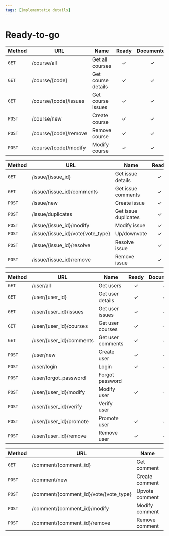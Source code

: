 ```yaml
---
tags: [Implementatie details]
---
```


# Ready-to-go

<!-- title: Course api-calls -->

| Method   | URL                        | Name              | Ready | Documented |
| -------- | -------------------------- | ----------------- | :---: | :-: |
| `GET`    | /course/all                | Get all courses   |   ✓   |  ✓  |
| `GET`    | /course/{code} | Get course details |   ✓   |   ✓  |
| `GET`    | /course/{code}/issues | Get course issues |   ✓   |  ✓  |
| `POST`   | /course/new                | Create course        |   ✓   |  ✓  |
| `POST`   | /course/{code}/remove | Remove course     |   ✓   |  ✓   |
| `POST`   | /course/{code}/modify | Modify course     |   ✓   |  ✓  |


<!-- title: Issue api-calls -->

| Method   | URL                       | Name              | Ready | Documented |
| -------- | ------------------------- | ----------------- | :---: | :-: |
| `GET`    | /issue/{issue_id}         | Get issue details |   ✓   |  ✓  |
| `GET`    | /issue/{issue_id}/comments  | Get issue comments |   ✓   |  ✓  |
| `POST`   | /issue/new                | Create issue      |   ✓   |  ✓  |
| `POST`   | /issue/duplicates         | Get issue duplicates      |   ✓   |  ✓  |
| `POST`   | /issue/{issue_id}/modify  | Modify issue      |   ✓   |  ✓  |
| `POST`   | /issue/{issue_id}/vote{vote_type}    | Up/downvote  |   ✓   |  ✓  |
| `POST`   | /issue/{issue_id}/resolve | Resolve issue     |   ✓   |  ✓  |
| `POST`   | /issue/{issue_id}/remove  | Remove issue      |   ✓   |  ✓  |

<!-- title: User api-calls -->

| Method   | URL                    | Name             | Ready | Documented |
| -------- | ---------------------- | ---------------- | :---: | :-: |
| `GET`    | /user/all              | Get users      |   ✓   |   ✓  |
| `GET`    | /user/{user_id}        | Get user details |   ✓   |  ✓  |
| `GET`    | /user/{user_id}/issues | Get user issues  |   ✓   |  ✓  |
| `GET`    | /user/{user_id}/courses | Get user courses  |  ✓   |  ✓ |
| `GET`    | /user/{user_id}/comments | Get user comments  |   ✓   |  ✓   |
| `POST`   | /user/new              | Create user      |   ✓   |  ✓  |
| `POST`   | /user/login            | Login            |   ✓   |  ✓  |
| `POST`   | /user/forgot_password  | Forgot password  |       |     |
| `POST`   | /user/{user_id}/modify | Modify user      |   ✓   |  ✓  |
| `POST`   | /user/{user_id}/verify | Verify user      |       |     |
| `POST`   | /user/{user_id}/promote | Promote user    |   ✓   |  ✓  |
| `POST`   | /user/{user_id}/remove | Remove user      |   ✓   |  ✓  |


<!-- title: Comment api-calls -->

| Method   | URL                    | Name             | Ready | Documented |
| -------- | ---------------------- | ---------------- | :---: | :-: |
| `GET`    | /comment/{comment_id}        | Get comment      |   ✓   |  ✓  |
| `POST`   | /comment/new              | Create comment   |   ✓   |  ✓  |
| `POST`   | /comment/{comment_id}/vote/{vote_type}   | Upvote comment  |  ✓  |  ✓  |
| `POST`   | /comment/{comment_id}/modify | Modify comment   |   ✓   |  ✓  |
| `POST`   | /comment/{comment_id}/remove | Remove comment   |   ✓   |  ✓  |